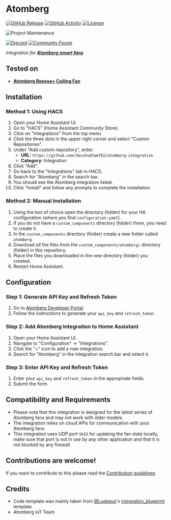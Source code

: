# Atomberg

[![GitHub Release][releases-shield]][releases]
[![GitHub Activity][commits-shield]][commits]
[![License][license-shield]](LICENSE)

![Project Maintenance][maintenance-shield]

[![Discord][discord-shield]][discord]
[![Community Forum][forum-shield]][forum]

*Integration for **[Atomberg smart fans](https://atomberg.com/atomberg-ceiling-fans?page=1&fan_sub_category%5Bfilter%5D=Smart+Fans%2C270)***

## Tested on
- **[Atomberg Renesa+ Ceiling Fan](https://atomberg.com/atomberg-renesa-smart-iot-enabled-ceiling-fans-with-bldc-motor-and-remote?attribute_pa_color=Earth+Brown&attribute_pa_sweepsize=1200mm)**

## Installation

### Method 1: Using HACS

1. Open your Home Assistant UI.
2. Go to "HACS" (Home Assistant Community Store).
3. Click on "Integrations" from the top menu.
4. Click the three dots in the upper right corner and select "Custom Repositories".
5. Under "Add custom repository", enter:
    - **URL:** `https://github.com/dasshubham762/atomberg-integration`
    - **Category:** Integration
6. Click "Add".
7. Go back to the "Integrations" tab in HACS.
8. Search for "Atomberg" in the search bar.
9. You should see the Atomberg integration listed.
10. Click "Install" and follow any prompts to complete the installation.

### Method 2: Manual Installation

1. Using the tool of choice open the directory (folder) for your HA configuration (where you find `configuration.yaml`).
2. If you do not have a `custom_components` directory (folder) there, you need to create it.
3. In the `custom_components` directory (folder) create a new folder called `atomberg`.
4. Download _all_ the files from the `custom_components/atomberg/` directory (folder) in this repository.
5. Place the files you downloaded in the new directory (folder) you created.
6. Restart Home Assistant.

## Configuration

### Step 1: Generate API Key and Refresh Token
1. Go to [Atomberg Developer Portal](https://developer.atomberg-iot.com/#overview).
2. Follow the instructions to generate your `api_key` and `refresh_token`.

### Step 2: Add Atomberg Integration to Home Assistant
1. Open your Home Assistant UI.
2. Navigate to "Configuration" -> "Integrations".
3. Click the "+" icon to add a new integration.
4. Search for "Atomberg" in the integration search bar and select it.

### Step 3: Enter API Key and Refresh Token
1. Enter your `api_key` and `refresh_token` in the appropriate fields.
2. Submit the form.

## Compatibility and Requirements

- Please note that this integration is designed for the latest series of Atomberg fans and may not work with older models.
- The integration relies on cloud APIs for communication with your Atomberg fans.
- This integration uses UDP port `5625` for updating the fan state locally, make sure that port is not in use by any other application and that it is not blocked by any firewall.

## Contributions are welcome!

If you want to contribute to this please read the [Contribution guidelines](CONTRIBUTING.md)

## Credits

- Code template was mainly taken from [@Ludeeus](https://github.com/ludeeus)'s [integration_blueprint][integration_blueprint] template
- Atomberg IoT Team


[integration_blueprint]: https://github.com/ludeeus/integration_blueprint
[commits-shield]: https://img.shields.io/github/commit-activity/y/dasshubham762/atomberg-integration.svg?style=for-the-badge
[commits]: https://github.com/dasshubham762/atomberg-integration/commits/main
[discord]: https://discord.gg/Qa5fW2R
[discord-shield]: https://img.shields.io/discord/330944238910963714.svg?style=for-the-badge
[forum-shield]: https://img.shields.io/badge/community-forum-brightgreen.svg?style=for-the-badge
[forum]: https://community.home-assistant.io/
[license-shield]: https://img.shields.io/github/license/dasshubham762/atomberg-integration.svg?style=for-the-badge
[maintenance-shield]: https://img.shields.io/badge/maintainer-%40dasshubham762-blue.svg?style=for-the-badge
[releases-shield]: https://img.shields.io/github/release/dasshubham762/atomberg-integration.svg?style=for-the-badge
[releases]: https://github.com/dasshubham762/atomberg-integration/releases
